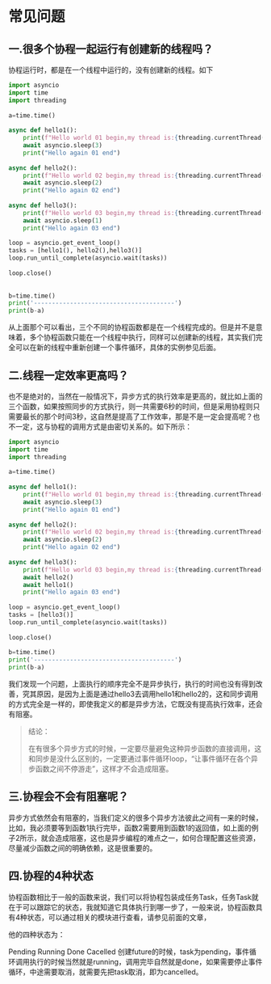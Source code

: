 # 常见问题

## 一.很多个协程一起运行有创建新的线程吗？

协程运行时，都是在一个线程中运行的，没有创建新的线程。如下

```python
import asyncio
import time
import threading
 
a=time.time()
 
async def hello1():
    print(f"Hello world 01 begin,my thread is:{threading.currentThread()}")
    await asyncio.sleep(3)
    print("Hello again 01 end")
 
async def hello2():
    print(f"Hello world 02 begin,my thread is:{threading.currentThread()}")
    await asyncio.sleep(2)
    print("Hello again 02 end")
 
async def hello3():
    print(f"Hello world 03 begin,my thread is:{threading.currentThread()}")
    await asyncio.sleep(1)
    print("Hello again 03 end")
 
loop = asyncio.get_event_loop()
tasks = [hello1(), hello2(),hello3()]
loop.run_until_complete(asyncio.wait(tasks))
 
loop.close()
 
 
b=time.time()
print('---------------------------------------')
print(b-a)
```

从上面那个可以看出，三个不同的协程函数都是在一个线程完成的。但是并不是意味着，多个协程函数只能在一个线程中执行，同样可以创建新的线程，其实我们完全可以在新的线程中重新创建一个事件循环，具体的实例参见后面。

## 二.线程一定效率更高吗？

也不是绝对的，当然在一般情况下，异步方式的执行效率是更高的，就比如上面的三个函数，如果按照同步的方式执行，则一共需要6秒的时间，但是采用协程则只需要最长的那个时间3秒，这自然是提高了工作效率，那是不是一定会提高呢？也不一定，这与协程的调用方式是由密切关系的。如下所示：

```python
import asyncio
import time
import threading
 
a=time.time()
 
async def hello1():
    print(f"Hello world 01 begin,my thread is:{threading.currentThread()}")
    await asyncio.sleep(3)
    print("Hello again 01 end")
 
async def hello2():
    print(f"Hello world 02 begin,my thread is:{threading.currentThread()}")
    await asyncio.sleep(2)
    print("Hello again 02 end")
 
async def hello3():
    print(f"Hello world 03 begin,my thread is:{threading.currentThread()}")
    await hello2()
    await hello1()
    print("Hello again 03 end")
 
loop = asyncio.get_event_loop()
tasks = [hello3()]
loop.run_until_complete(asyncio.wait(tasks))
 
loop.close()
 
b=time.time()
print('---------------------------------------')
print(b-a)
```

我们发现一个问题，上面执行的顺序完全不是异步执行，执行的时间也没有得到改善，究其原因，是因为上面是通过hello3去调用hello1和hello2的，这和同步调用的方式完全是一样的，即使我定义的都是异步方法，它既没有提高执行效率，还会有阻塞。

> 结论：
>
> 在有很多个异步方式的时候，一定要尽量避免这种异步函数的直接调用，这和同步是没什么区别的，一定要通过事件循环loop，“让事件循环在各个异步函数之间不停游走”，这样才不会造成阻塞。

## 三.协程会不会有阻塞呢？

异步方式依然会有阻塞的，当我们定义的很多个异步方法彼此之间有一来的时候，比如，我必须要等到函数1执行完毕，函数2需要用到函数1的返回值，如上面的例子2所示，就会造成阻塞，这也是异步编程的难点之一，如何合理配置这些资源，尽量减少函数之间的明确依赖，这是很重要的。

## 四.协程的4种状态

协程函数相比于一般的函数来说，我们可以将协程包装成任务Task，任务Task就在于可以跟踪它的状态，我就知道它具体执行到哪一步了，一般来说，协程函数具有4种状态，可以通过相关的模块进行查看，请参见前面的文章，

他的四种状态为：

Pending
Running
Done
Cacelled
 创建future的时候，task为pending，事件循环调用执行的时候当然就是running，调用完毕自然就是done，如果需要停止事件循环，中途需要取消，就需要先把task取消，即为cancelled。
